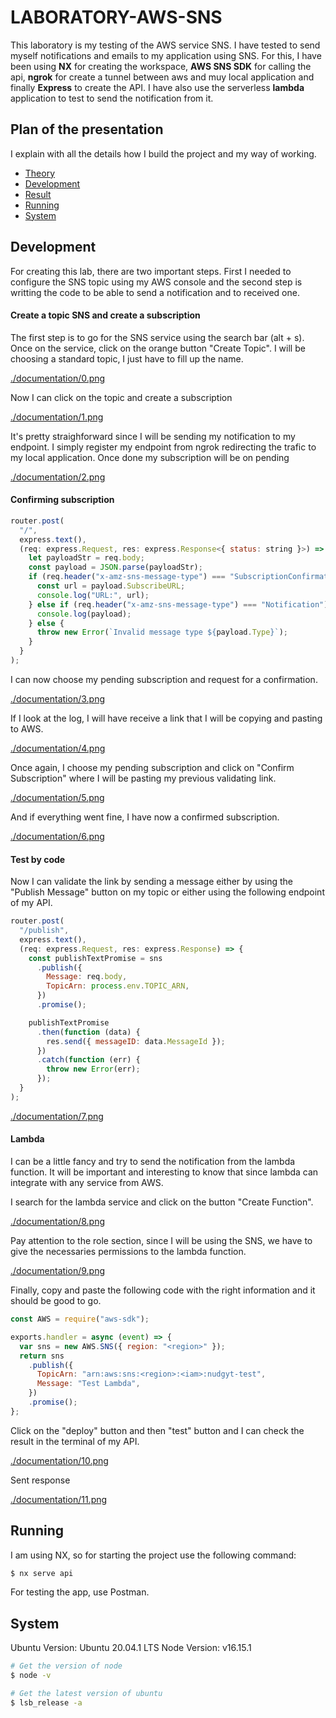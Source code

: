 # LABORATORY-AWS-SNS

This laboratory is my testing of the AWS service SNS. I have tested to send myself notifications and emails to my application using SNS. For this, I have been using **NX** for creating the workspace, **AWS SNS SDK** for calling the api, **ngrok** for create a tunnel between aws and muy local application and finally **Express** to create the API. I have also use the serverless **lambda** application to test to send the notification from it.

## Plan of the presentation

I explain with all the details how I build the project and my way of working.

- [Theory](#theory)
- [Development](#development)
- [Result](#result)
- [Running](#running)
- [System](#system)

## Development

For creating this lab, there are two important steps. First I needed to configure the SNS topic using my AWS console and the second step is writting the code to be able to send a notification and to received one.

#### Create a topic SNS and create a subscription

The first step is to go for the SNS service using the search bar (alt + s). Once on the service, click on the orange button "Create Topic". I will be choosing a standard topic, I just have to fill up the name.

[./documentation/0.png](./documentation/0.png)

Now I can click on the topic and create a subscription

[./documentation/1.png](./documentation/1.png)

It's pretty straighforward since I will be sending my notification to my endpoint. I simply register my endpoint from ngrok redirecting the trafic to my local application. Once done my subscription will be on pending

[./documentation/2.png](./documentation/2.png)

#### Confirming subscription

```js
router.post(
  "/",
  express.text(),
  (req: express.Request, res: express.Response<{ status: string }>) => {
    let payloadStr = req.body;
    const payload = JSON.parse(payloadStr);
    if (req.header("x-amz-sns-message-type") === "SubscriptionConfirmation") {
      const url = payload.SubscribeURL;
      console.log("URL:", url);
    } else if (req.header("x-amz-sns-message-type") === "Notification") {
      console.log(payload);
    } else {
      throw new Error(`Invalid message type ${payload.Type}`);
    }
  }
);
```

I can now choose my pending subscription and request for a confirmation.

[./documentation/3.png](./documentation/3.png)

If I look at the log, I will have receive a link that I will be copying and pasting to AWS.

[./documentation/4.png](./documentation/4.png)

Once again, I choose my pending subscription and click on "Confirm Subscription" where I will be pasting my previous validating link.

[./documentation/5.png](./documentation/5.png)

And if everything went fine, I have now a confirmed subscription.

[./documentation/6.png](./documentation/6.png)

#### Test by code

Now I can validate the link by sending a message either by using the "Publish Message" button on my topic or either using the following endpoint of my API.

```js
router.post(
  "/publish",
  express.text(),
  (req: express.Request, res: express.Response) => {
    const publishTextPromise = sns
      .publish({
        Message: req.body,
        TopicArn: process.env.TOPIC_ARN,
      })
      .promise();

    publishTextPromise
      .then(function (data) {
        res.send({ messageID: data.MessageId });
      })
      .catch(function (err) {
        throw new Error(err);
      });
  }
);
```

[./documentation/7.png](./documentation/7.png)

#### Lambda

I can be a little fancy and try to send the notification from the lambda function. It will be important and interesting to know that since lambda can integrate with any service from AWS.

I search for the lambda service and click on the button "Create Function".

[./documentation/8.png](./documentation/8.png)

Pay attention to the role section, since I will be using the SNS, we have to give the necessaries permissions to the lambda function.

[./documentation/9.png](./documentation/9.png)

Finally, copy and paste the following code with the right information and it should be good to go.

```js
const AWS = require("aws-sdk");

exports.handler = async (event) => {
  var sns = new AWS.SNS({ region: "<region>" });
  return sns
    .publish({
      TopicArn: "arn:aws:sns:<region>:<iam>:nudgyt-test",
      Message: "Test Lambda",
    })
    .promise();
};
```

Click on the "deploy" button and then "test" button and I can check the result in the terminal of my API.

[./documentation/10.png](./documentation/10.png)

Sent response

[./documentation/11.png](./documentation/11.png)

## Running

I am using NX, so for starting the project use the following command:

```bash
$ nx serve api
```

For testing the app, use Postman.

## System

Ubuntu Version: Ubuntu 20.04.1 LTS
Node Version: v16.15.1

```bash
# Get the version of node
$ node -v

# Get the latest version of ubuntu
$ lsb_release -a
```

